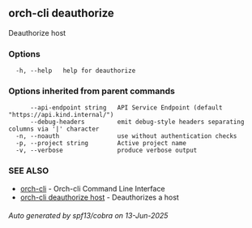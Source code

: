 ## orch-cli deauthorize

Deauthorize host

### Options

```
  -h, --help   help for deauthorize
```

### Options inherited from parent commands

```
      --api-endpoint string   API Service Endpoint (default "https://api.kind.internal/")
      --debug-headers         emit debug-style headers separating columns via '|' character
  -n, --noauth                use without authentication checks
  -p, --project string        Active project name
  -v, --verbose               produce verbose output
```

### SEE ALSO

* [orch-cli](orch-cli.md)	 - Orch-cli Command Line Interface
* [orch-cli deauthorize host](orch-cli_deauthorize_host.md)	 - Deauthorizes a host

###### Auto generated by spf13/cobra on 13-Jun-2025
